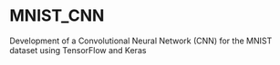 # MNIST_CNN
Development of a Convolutional Neural Network (CNN) for the MNIST dataset using TensorFlow and Keras
